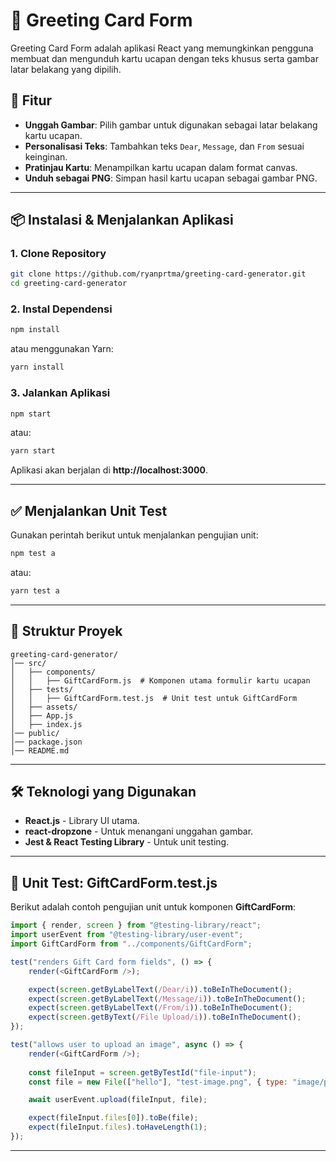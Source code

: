 # 🎁 Greeting Card Form

Greeting Card Form adalah aplikasi React yang memungkinkan pengguna membuat dan mengunduh kartu ucapan dengan teks khusus serta gambar latar belakang yang dipilih.

## 🚀 Fitur
- **Unggah Gambar**: Pilih gambar untuk digunakan sebagai latar belakang kartu ucapan.
- **Personalisasi Teks**: Tambahkan teks `Dear`, `Message`, dan `From` sesuai keinginan.
- **Pratinjau Kartu**: Menampilkan kartu ucapan dalam format canvas.
- **Unduh sebagai PNG**: Simpan hasil kartu ucapan sebagai gambar PNG.

---

## 📦 **Instalasi & Menjalankan Aplikasi**

### **1. Clone Repository**
```sh
git clone https://github.com/ryanprtma/greeting-card-generator.git
cd greeting-card-generator
```

### **2. Instal Dependensi**
```sh
npm install
```
atau menggunakan Yarn:
```sh
yarn install
```

### **3. Jalankan Aplikasi**
```sh
npm start
```
atau:
```sh
yarn start
```
Aplikasi akan berjalan di **http://localhost:3000**.

---

## ✅ **Menjalankan Unit Test**
Gunakan perintah berikut untuk menjalankan pengujian unit:
```sh
npm test a
```
atau:
```sh
yarn test a
```

---

## 🔧 **Struktur Proyek**
```
greeting-card-generator/
│── src/
│   ├── components/
│   │   ├── GiftCardForm.js  # Komponen utama formulir kartu ucapan
│   ├── tests/
│   │   ├── GiftCardForm.test.js  # Unit test untuk GiftCardForm
│   ├── assets/
│   ├── App.js
│   ├── index.js
│── public/
│── package.json
│── README.md
```

---

## 🛠 **Teknologi yang Digunakan**
- **React.js** - Library UI utama.
- **react-dropzone** - Untuk menangani unggahan gambar.
- **Jest & React Testing Library** - Untuk unit testing.

---

## 📜 **Unit Test: GiftCardForm.test.js**
Berikut adalah contoh pengujian unit untuk komponen **GiftCardForm**:

```javascript
import { render, screen } from "@testing-library/react";
import userEvent from "@testing-library/user-event";
import GiftCardForm from "../components/GiftCardForm";

test("renders Gift Card form fields", () => {
    render(<GiftCardForm />);

    expect(screen.getByLabelText(/Dear/i)).toBeInTheDocument();
    expect(screen.getByLabelText(/Message/i)).toBeInTheDocument();
    expect(screen.getByLabelText(/From/i)).toBeInTheDocument();
    expect(screen.getByText(/File Upload/i)).toBeInTheDocument();
});

test("allows user to upload an image", async () => {
    render(<GiftCardForm />);
    
    const fileInput = screen.getByTestId("file-input");
    const file = new File(["hello"], "test-image.png", { type: "image/png" });

    await userEvent.upload(fileInput, file);

    expect(fileInput.files[0]).toBe(file);
    expect(fileInput.files).toHaveLength(1);
});
```

---